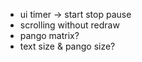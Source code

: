 * ui timer -> start stop pause
* scrolling without redraw
* pango matrix?
* text size & pango size?

